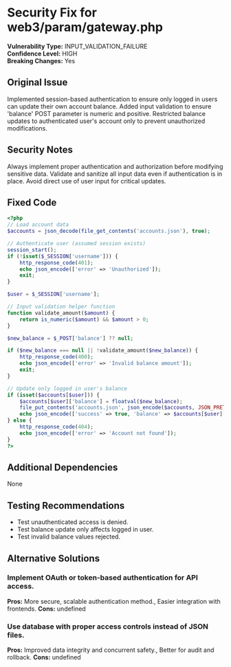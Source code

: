 # Security Fix for web3/param/gateway.php

**Vulnerability Type:** INPUT_VALIDATION_FAILURE  
**Confidence Level:** HIGH  
**Breaking Changes:** Yes

## Original Issue
Implemented session-based authentication to ensure only logged in users can update their own account balance. Added input validation to ensure 'balance' POST parameter is numeric and positive. Restricted balance updates to authenticated user's account only to prevent unauthorized modifications.

## Security Notes
Always implement proper authentication and authorization before modifying sensitive data. Validate and sanitize all input data even if authentication is in place. Avoid direct use of user input for critical updates.

## Fixed Code
```php
<?php
// Load account data
$accounts = json_decode(file_get_contents('accounts.json'), true);

// Authenticate user (assumed session exists)
session_start();
if (!isset($_SESSION['username'])) {
    http_response_code(401);
    echo json_encode(['error' => 'Unauthorized']);
    exit;
}

$user = $_SESSION['username'];

// Input validation helper function
function validate_amount($amount) {
    return is_numeric($amount) && $amount > 0;
}

$new_balance = $_POST['balance'] ?? null;

if ($new_balance === null || !validate_amount($new_balance)) {
    http_response_code(400);
    echo json_encode(['error' => 'Invalid balance amount']);
    exit;
}

// Update only logged in user's balance
if (isset($accounts[$user])) {
    $accounts[$user]['balance'] = floatval($new_balance);
    file_put_contents('accounts.json', json_encode($accounts, JSON_PRETTY_PRINT));
    echo json_encode(['success' => true, 'balance' => $accounts[$user]['balance']]);
} else {
    http_response_code(404);
    echo json_encode(['error' => 'Account not found']);
}
?>
```

## Additional Dependencies
None

## Testing Recommendations
- Test unauthenticated access is denied.
- Test balance update only affects logged in user.
- Test invalid balance values rejected.

## Alternative Solutions

### Implement OAuth or token-based authentication for API access.
**Pros:** More secure, scalable authentication method., Easier integration with frontends.
**Cons:** undefined

### Use database with proper access controls instead of JSON files.
**Pros:** Improved data integrity and concurrent safety., Better for audit and rollback.
**Cons:** undefined

